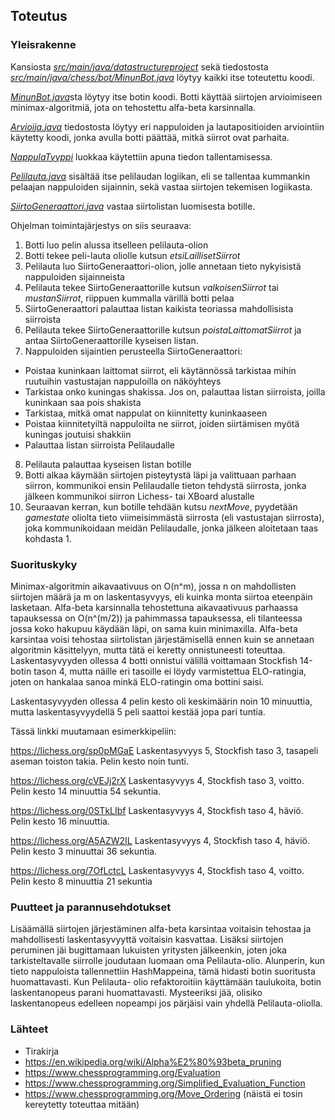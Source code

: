 ## Toteutus

### Yleisrakenne

Kansiosta [*src/main/java/datastructureproject*](https://github.com/pomiska/tiralabra-chessbot/tree/master/src/main/java/datastructureproject) sekä tiedostosta [*src/main/java/chess/bot/MinunBot.java*](https://github.com/pomiska/tiralabra-chessbot/blob/master/src/main/java/chess/bot/MinunBot.java) löytyy kaikki itse toteutettu koodi.

[*MinunBot.java*](https://github.com/pomiska/tiralabra-chessbot/blob/master/src/main/java/chess/bot/MinunBot.java)sta löytyy itse botin koodi. Botti käyttää siirtojen arvioimiseen minimax-algoritmiä, jota on tehostettu alfa-beta karsinnalla.

[*Arvioija.java*](https://github.com/pomiska/tiralabra-chessbot/blob/master/src/main/java/datastructureproject/Arvioija.java) tiedostosta löytyy eri nappuloiden ja lautapositioiden arviointiin käytetty koodi, jonka avulla botti päättää, mitkä siirrot ovat parhaita.

[*NappulaTyyppi*](https://github.com/pomiska/tiralabra-chessbot/blob/master/src/main/java/datastructureproject/NappulaTyyppi.java) luokkaa käytettiin apuna tiedon tallentamisessa.

[*Pelilauta.java*](https://github.com/pomiska/tiralabra-chessbot/blob/master/src/main/java/datastructureproject/Pelilauta.java) sisältää itse pelilaudan logiikan, eli se tallentaa kummankin pelaajan nappuloiden sijainnin, sekä vastaa siirtojen tekemisen logiikasta.

[*SiirtoGeneraattori.java*](https://github.com/pomiska/tiralabra-chessbot/blob/master/src/main/java/datastructureproject/SiirtoGeneraattori.java) vastaa siirtolistan luomisesta botille.

Ohjelman toimintajärjestys on siis seuraava:
1. Botti luo pelin alussa itselleen pelilauta-olion
2. Botti tekee peli-lauta oliolle kutsun *etsiLaillisetSiirrot*
3. Pelilauta luo SiirtoGeneraattori-olion, jolle annetaan tieto nykyisistä nappuloiden sijainneista
4. Pelilauta tekee SiirtoGeneraattorille kutsun *valkoisenSiirrot* tai *mustanSiirrot*, riippuen kummalla värillä botti pelaa
5. SiirtoGeneraattori palauttaa listan kaikista teoriassa mahdollisista siirroista
6. Pelilauta tekee SiirtoGeneraattorille kutsun *poistaLaittomatSiirrot* ja antaa SiirtoGeneraattorille kyseisen listan.
7. Nappuloiden sijaintien perusteella SiirtoGeneraattori:
- Poistaa kuninkaan laittomat siirrot, eli käytännössä tarkistaa mihin ruutuihin vastustajan nappuloilla on näköyhteys
- Tarkistaa onko kuningas shakissa. Jos on, palauttaa listan siirroista, joilla kuninkaan saa pois shakista
- Tarkistaa, mitkä omat nappulat on kiinnitetty kuninkaaseen
- Poistaa kiinnitetyiltä nappuloilta ne siirrot, joiden siirtämisen myötä kuningas joutuisi shakkiin
- Palauttaa listan siirroista Pelilaudalle
8. Pelilauta palauttaa kyseisen listan botille
9. Botti alkaa käymään siirtojen pisteytystä läpi ja valittuaan parhaan siirron, kommunikoi ensin Pelilaudalle tieton tehdystä siirrosta, jonka jälkeen kommunikoi siirron Lichess- tai XBoard alustalle
10. Seuraavan kerran, kun botille tehdään kutsu *nextMove*, pyydetään *gamestate* oliolta tieto viimeisimmästä siirrosta (eli vastustajan siirrosta), joka kommunikoidaan meidän Pelilaudalle, jonka jälkeen aloitetaan taas kohdasta 1.

### Suorituskyky

Minimax-algoritmin aikavaativuus on O(n^m), jossa n on mahdollisten siirtojen määrä ja m on laskentasyvyys, eli kuinka monta siirtoa eteenpäin lasketaan. Alfa-beta karsinnalla tehostettuna
aikavaativuus parhaassa tapauksessa on O(n^(m/2)) ja pahimmassa tapauksessa, eli tilanteessa jossa koko hakupuu käydään läpi, on sama kuin minimaxilla. Alfa-beta karsintaa voisi tehostaa siirtolistan
järjestämisellä ennen kuin se annetaan algoritmin käsittelyyn, mutta tätä ei keretty onnistuneesti toteuttaa. Laskentasyvyyden ollessa 4 botti onnistui välillä voittamaan Stockfish 14-botin 
tason 4, mutta näille eri tasoille ei löydy varmistettua ELO-ratingia, joten on hankalaa sanoa minkä ELO-ratingin oma bottini saisi.

Laskentasyvyyden ollessa 4 pelin kesto oli keskimäärin noin 10 minuuttia, mutta laskentasyvyydellä 5 peli saattoi kestää jopa pari tuntia.

Tässä linkki muutamaan esimerkkipeliin:

https://lichess.org/sp0pMGaE  Laskentasyvyys 5, Stockfish taso 3, tasapeli aseman toiston takia. Pelin kesto noin tunti.

https://lichess.org/cVEJj2rX  Laskentasyvyys 4, Stockfish taso 3, voitto. Pelin kesto 14 minuuttia 54 sekuntia.

https://lichess.org/0STkLIbf Laskentasyvyys 4, Stockfish taso 4, häviö. Pelin kesto 16 minuuttia.

https://lichess.org/A5AZW2IL Laskentasyvyys 4, Stockfish taso 4, häviö. Pelin kesto 3 minuuttai 36 sekuntia.

https://lichess.org/7OfLctcL Laskentasyvyys 4, Stockfish taso 4, voitto. Pelin kesto 8 minuuttia 21 sekuntia

### Puutteet ja parannusehdotukset

Lisäämällä siirtojen järjestäminen alfa-beta karsintaa voitaisin tehostaa ja mahdollisesti laskentasyvyyttä voitaisin kasvattaa. Lisäksi siirtojen peruminen jäi bugittamaan lukuisten yritysten jälkeenkin,
joten joka tarkisteltavalle siirrolle joudutaan luomaan oma Pelilauta-olio. Alunperin, kun tieto nappuloista tallennettiin HashMappeina, tämä hidasti botin suoritusta huomattavasti. Kun Pelilauta-
olio refaktoroitiin käyttämään taulukoita, botin laskentanopeus parani huomattavasti. Mysteeriksi jää, olisiko laskentanopeus edelleen nopeampi jos pärjäisi vain yhdellä Pelilauta-oliolla.

### Lähteet
- Tirakirja
- https://en.wikipedia.org/wiki/Alpha%E2%80%93beta_pruning
- https://www.chessprogramming.org/Evaluation
- https://www.chessprogramming.org/Simplified_Evaluation_Function
- https://www.chessprogramming.org/Move_Ordering (näistä ei tosin kereytetty toteuttaa mitään)
